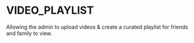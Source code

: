 # VIDEO_PLAYLIST
Allowing the admin to upload videos &amp; create a curated playlist for friends and family to view.
